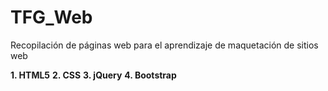 ﻿# TFG_Web
Recopilación de páginas web para el aprendizaje de maquetación de sitios web

**1. HTML5**
**2. CSS**
**3. jQuery**
**4. Bootstrap**

